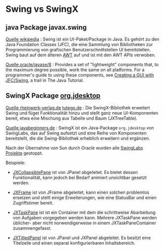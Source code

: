# Swing vs SwingX

## java Package javax.swing

[Quelle wikipedia](https://de.wikipedia.org/wiki/Swing_%28Java%29) : Swing ist ein UI-Paket/Package in Java. Es gehört zu den Java Foundation Classes (JFC), die eine Sammlung von Bibliotheken zur Programmierung von grafischen Benutzerschnittstellen UI bereitstellen. Swing baut auf dem älteren [AWT](https://de.wikipedia.org/wiki/Abstract_Window_Toolkit) auf und ist mit den AWT APIs verwoben. 

[Quelle oracle/javase/8](https://docs.oracle.com/javase/8/docs/api/javax/swing/package-summary.html#package.description) : Provides a set of "lightweight" components that, to the maximum degree possible, work the same on all platforms. For a programmer's guide to using these components, see [Creating a GUI with JFC/Swing](https://docs.oracle.com/javase/tutorial/uiswing/index.html), a trail in The Java Tutorial.

## SwingX Package [org.jdesktop](https://pirlwww.lpl.arizona.edu/resources/guide/software/SwingX/index.html?org/jdesktop/swingx/package-summary.html)

[Quelle rheinwerk-verlag.de](http://openbook.rheinwerk-verlag.de/java8/10_030.html) [tutego.de](http://www.tutego.de/blog/javainsel/2015/11/inselraus-die-zusatzkomponentenbibliothek-swingx/) : Die SwingX-Bibliothek erweitert Swing und füget Funktionalität hinzu und stellt ganz neue UI-Komponenten bereit, etwa eine Mischung aus Tabelle und Baum (JXTreeTable).

[Quelle javabeginners.de](https://javabeginners.de/Frameworks/SwingX/index.php) : SwingX ist ein Java-Package ``org.jdesktop`` von SwingLabs, das auf Swing aufsetzt und eine Reihe von Komponenten bereitstellt, die die Swing-Bibliothek erheblich erweitern und ergänzen. 

Nach der Übernahme von Sun durch Oracle wurden alle [SwingLabs Projekte](https://en.wikipedia.org/wiki/SwingLabs) gestoppt.

Beispiele:

* [JXCollapsiblePane](https://javabeginners.de/Frameworks/SwingX/JXCollapsiblePane-Beispiel.php) ist von JPanel abgeleitet. Es bietet dessen Funktionalität, kann jedoch bei Bedarf animiert unsichtbar gesetzt werden.

* [JXFrame](https://javabeginners.de/Frameworks/SwingX/JXFrame-Beispiel.php) ist von JFrame abgeleitet, kann einen solchen problemlos ersetzen und stellt einige Erweiterungen, wie eine StatusBar und einen Zugriffstimer bereit.

* [JXTaskPane](https://javabeginners.de/Frameworks/SwingX/JXTaskPane-Beispiel.php) ist ist ein Container mit dem die schrittweise Abarbeitung von Aufgaben vorgegeben werden kann. Mehrere JXTaskPane werden üblicher- aber nicht norwendigerweise in einem JXTaskPaneContainer zusammengefasst.

* [JXTitledPanel](https://javabeginners.de/Frameworks/SwingX/JXTitledPanel-Beispiel.php) ist von JPanel und JXPanel abgeleitet. Es besitzt eine Titelzeile und einen separat konfigurierbaren Inhaltsbereich.
